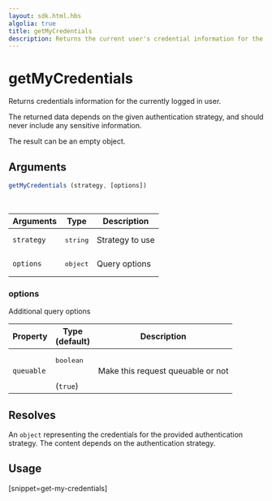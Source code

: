 ```yaml
---
layout: sdk.html.hbs
algolia: true
title: getMyCredentials
description: Returns the current user's credential information for the specified strategy.
---
```


# getMyCredentials

Returns credentials information for the currently logged in user.

The returned data depends on the given authentication strategy, and should never include any sensitive information.

The result can be an empty object.

## Arguments

```javascript
getMyCredentials (strategy, [options])
```

<br/>

| Arguments    | Type    | Description
|--------------|---------|-------------
| `strategy` | <pre>string</pre> | Strategy to use
| `options` | <pre>object</pre> | Query options


### options

Additional query options

| Property     | Type<br/>(default)    | Description   |
| -------------- | --------- | ------------- |
|  `queuable`  |  <pre>boolean</pre> <br/>(`true`) |  Make this request queuable or not  |


## Resolves

An `object` representing the credentials for the provided authentication strategy.
The content depends on the authentication strategy.

## Usage

[snippet=get-my-credentials]
